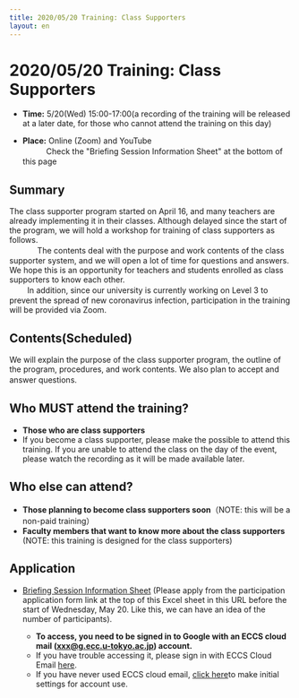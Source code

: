 ```yaml
---
title: 2020/05/20 Training: Class Supporters
layout: en
---
```


# 2020/05/20  Training: Class Supporters

* **Time:** 5/20(Wed) 15:00-17:00(a recording of the training will be released at a later date, for those who cannot attend the training on this day)

* **Place:** Online (Zoom) and YouTube  <br>
　　　Check the "Briefing Session Information Sheet" at the bottom of this page

## Summary

The class supporter program started on April 16, and many teachers are already implementing it in their classes. Although delayed since the start of the program, we will hold a workshop for training of class supporters as follows. <br>　
　 　The contents deal with the purpose and work contents of the class supporter system, and we will open a lot of time for questions and answers. We hope this is an opportunity for teachers and students enrolled as class supporters to know each other. <br>　
　In addition, since our university is currently working on Level 3 to prevent the spread of new coronavirus infection, participation in the training will be provided via Zoom.

## Contents(Scheduled)

We will explain the purpose of the class supporter program, the outline of the program, procedures, and work contents. We also plan to accept and answer questions.　

## Who MUST attend the training?

* **Those who are class supporters**
* If you become a class supporter, please make the possible to attend this training. If you are unable to attend the class on the day of the event, please watch the recording as it will be made available later.

## Who else can attend?
* **Those planning to become class supporters soon**（NOTE: this will be a non-paid training）
* **Faculty members that want to know more about the class supporters** (NOTE: this training is designed for the class supporters)

## Application

* [Briefing Session Information Sheet]( https://tinyurl.com/y7te4k3j ) (Please apply from the participation application form link at the top of this Excel sheet in this URL before the start of Wednesday, May 20. Like this, we can have an idea of the number of participants).

  * **To access, you need to be signed in to Google with an ECCS cloud mail (xxx@g.ecc.u-tokyo.ac.jp) account.**
  * If you have trouble accessing it, please sign in with ECCS Cloud Email [here](https://mail.google.com/a/g.ecc.u-tokyo.ac.jp).
  * If you have never used ECCS cloud email, [click here](https://hwb.ecc.u-tokyo.ac.jp/wp/literacy/email/initialize/)to make initial settings for account use.
